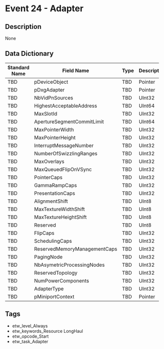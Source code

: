 # Event 24 - Adapter

## Description
None

## Data Dictionary
|Standard Name|Field Name|Type|Description|Sample Value|
|---|---|---|---|---|
|TBD|pDeviceObject|TBD|Pointer|None|None|
|TBD|pDxgAdapter|TBD|Pointer|None|None|
|TBD|NbVidPnSources|TBD|UInt32|None|None|
|TBD|HighestAcceptableAddress|TBD|UInt64|None|None|
|TBD|MaxSlotId|TBD|UInt32|None|None|
|TBD|ApertureSegmentCommitLimit|TBD|UInt64|None|None|
|TBD|MaxPointerWidth|TBD|UInt32|None|None|
|TBD|MaxPointerHeight|TBD|UInt32|None|None|
|TBD|InterruptMessageNumber|TBD|UInt32|None|None|
|TBD|NumberOfSwizzlingRanges|TBD|UInt32|None|None|
|TBD|MaxOverlays|TBD|UInt32|None|None|
|TBD|MaxQueuedFlipOnVSync|TBD|UInt32|None|None|
|TBD|PointerCaps|TBD|UInt32|None|None|
|TBD|GammaRampCaps|TBD|UInt32|None|None|
|TBD|PresentationCaps|TBD|UInt32|None|None|
|TBD|AlignmentShift|TBD|UInt8|None|None|
|TBD|MaxTextureWidthShift|TBD|UInt8|None|None|
|TBD|MaxTextureHeightShift|TBD|UInt8|None|None|
|TBD|Reserved|TBD|UInt8|None|None|
|TBD|FlipCaps|TBD|UInt32|None|None|
|TBD|SchedulingCaps|TBD|UInt32|None|None|
|TBD|ReservedMemoryManagementCaps|TBD|UInt32|None|None|
|TBD|PagingNode|TBD|UInt32|None|None|
|TBD|NbAsymetricProcessingNodes|TBD|UInt32|None|None|
|TBD|ReservedTopology|TBD|UInt32|None|None|
|TBD|NumPowerComponents|TBD|UInt32|None|None|
|TBD|AdapterType|TBD|UInt32|None|None|
|TBD|pMiniportContext|TBD|Pointer|None|None|

## Tags
* etw_level_Always
* etw_keywords_Resource LongHaul
* etw_opcode_Start
* etw_task_Adapter